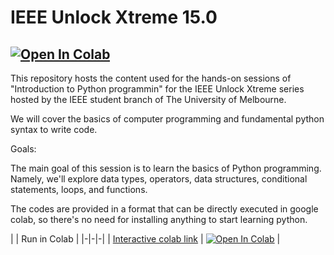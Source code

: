 # IEEE Unlock Xtreme 15.0

[![Open In Colab](https://colab.research.google.com/assets/colab-badge.svg)](https://colab.research.google.com/github/sina-mansour/IEEE_Unlock_Xtreme_15)
---

This repository hosts the content used for the hands-on sessions of "Introduction to Python programmin" for the IEEE Unlock Xtreme series hosted by the IEEE student branch of The University of Melbourne.

We will cover the basics of computer programming and fundamental python syntax to write code.

Goals:

The main goal of this session is to learn the basics of Python programming. Namely, we'll explore data types, operators, data structures, conditional statements, loops, and functions.

The codes are provided in a format that can be directly executed in google colab, so there's no need for installing anything to start learning python.

| | Run in Colab |
|-|-|-|
| [Interactive colab link](https://github.com/sina-mansour/IEEE_Unlock_Xtreme_15/blob/main/notebooks/Introduction_to_programming_with_Python.ipynb) | [![Open In Colab](https://colab.research.google.com/assets/colab-badge.svg)](https://colab.research.google.com/github/sina-mansour/IEEE_Unlock_Xtreme_15/blob/main/notebooks/Introduction_to_programming_with_Python.ipynb) |


